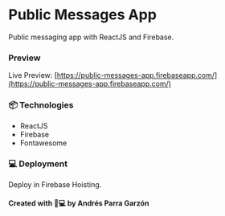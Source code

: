# Public Messages App

Public messaging app with ReactJS and Firebase.

### Preview

Live Preview: [https://public-messages-app.firebaseapp.com/](https://public-messages-app.firebaseapp.com/)


### 📦 Technologies

* ReactJS
* Firebase
* Fontawesome


### 💻 Deployment

Deploy in Firebase Hoisting.



#### Created with 💛💻 by Andrés Parra Garzón
